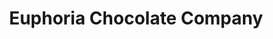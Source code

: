---
title: "Euphoria Chocolate Company"
url: /eugene/euphoria-chocolate-company-pearl-street/
shop: Schokolade
---